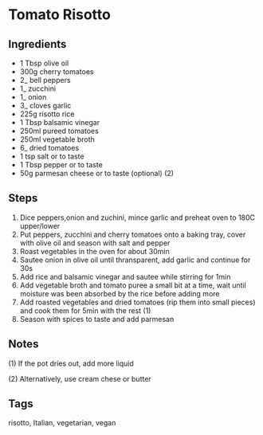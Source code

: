 # Tomato Risotto

## Ingredients

* 1 Tbsp olive oil
* 300g cherry tomatoes
* 2_ bell peppers
* 1_ zucchini
* 1_ onion
* 3_ cloves garlic
* 225g risotto rice
* 1 Tbsp balsamic vinegar
* 250ml pureed tomatoes 
* 250ml vegetable broth
* 6_ dried tomatoes
* 1 tsp salt or to taste
* 1 Tbsp pepper or to taste
* 50g parmesan cheese or to taste (optional) (2)

## Steps

1. Dice peppers,onion and zuchini, mince garlic and preheat oven to 180C upper/lower
2. Put peppers, zucchini and cherry tomatoes onto a baking tray, cover with olive oil and season with salt and pepper
3. Roast vegetables in the oven for about 30min
4. Sautee onion in olive oil until thransparent, add garlic and continue for 30s
5. Add rice and balsamic vinegar and sautee while stirring for 1min
6. Add vegetable broth and tomato puree a small bit at a time, wait until moisture was been absorbed by the rice before adding more
7. Add roasted vegetables and dried tomatoes (rip them into small pieces) and cook them for 5min with the rest (1)
8. Season with spices to taste and add parmesan

## Notes

(1) If the pot dries out, add more liquid

(2) Alternatively, use cream chese or butter

## Tags
risotto, Italian, vegetarian, vegan
